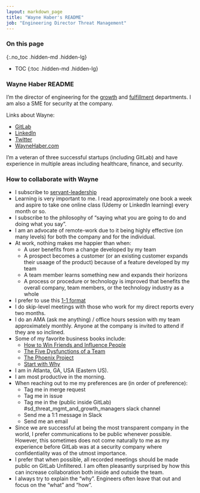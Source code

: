 ```yaml
---
layout: markdown_page
title: "Wayne Haber's README"
job: "Engineering Director Threat Management"
---
```


### On this page
{:.no_toc .hidden-md .hidden-lg}

- TOC
{:toc .hidden-md .hidden-lg}

### Wayne Haber README

I’m the director of engineering for the [growth](https://about.gitlab.com/handbook/engineering/development/growth/) and [fulfillment](https://about.gitlab.com/handbook/engineering/development/fulfillment/) departments.  I am also a SME for security at the company.

Links about Wayne:
* [GitLab](https://gitlab.com/whaber)
* [LinkedIn](https://www.linkedin.com/in/waynehaber/)
* [Twitter](https://twitter.com/waynehaber)
* [WayneHaber.com](https://www.waynehaber.com)

I’m a veteran of three successful startups (including GitLab) and have experience in multiple areas including healthcare, finance, and security.

### How to collaborate with Wayne

* I subscribe to [servant-leadership](https://en.wikipedia.org/wiki/Servant_leadership) 
* Learning is very important to me.  I read approximately one book a week and aspire to take one online class (Udemy or LinkedIn learning) every month or so.
* I subscribe to the philosophy of “saying what you are going to do and doing what you say”.
* I am an advocate of remote-work due to it being highly effective (on many levels) for both the company and for the individual.
* At work, nothing makes me happier than when:
  * A user benefits from a change developed by my team
  * A prospect becomes a customer (or an existing customer expands their usaage of the product) because of a feature developed by my team
  * A team member learns something new and expands their horizons
  * A process or procedure or technology is improved that benefits the overall company, team members, or the technology industry as a whole
* I prefer to use this [1-1 format](/handbook/leadership/1-1/suggested-agenda-format/)
* I do skip-level meetings with those who work for my direct reports every two months.
* I do an AMA (ask me anything) / office hours session with my team approximately monthly.  Anyone at the company is invited to attend if they are so inclined.
* Some of my favorite business books include:
  * [How to Win Friends and Influence People](https://www.amazon.com/gp/product/B004U7G81O)
  * [The Five Dysfunctions of a Team](https://www.amazon.com/gp/product/B006960LQW)
  * [The Phoenix Project](https://www.amazon.com/gp/product/B0030V0PEW)
  * [Start with Why](https://www.amazon.com/gp/product/B002Q6XUE4)
* I am in Atlanta, GA, USA (Eastern US).
* I am most productive in the morning.
* When reaching out to me my preferences are (in order of preference):
  * Tag me in merge request
  * Tag me in issue
  * Tag me in the (public inside GitLab) #sd_threat_mgmt_and_growth_managers slack channel
  * Send me a 1:1 message in Slack 
  * Send me an email
* Since we are successful at being the most transparent company in the world, I prefer communications to be public whenever possible. However, this sometimes does not come naturally to me as my experience before GitLab was at a security company where confidentiality was of the utmost importance.
* I prefer that when possible, all recorded meetings should be made public on GitLab Unfiltered.  I am often pleasantly surprised by how this can increase collaboration both inside and outside the team.
* I always try to explain the “why”.  Engineers often leave that out and focus on the “what” and “how”.
